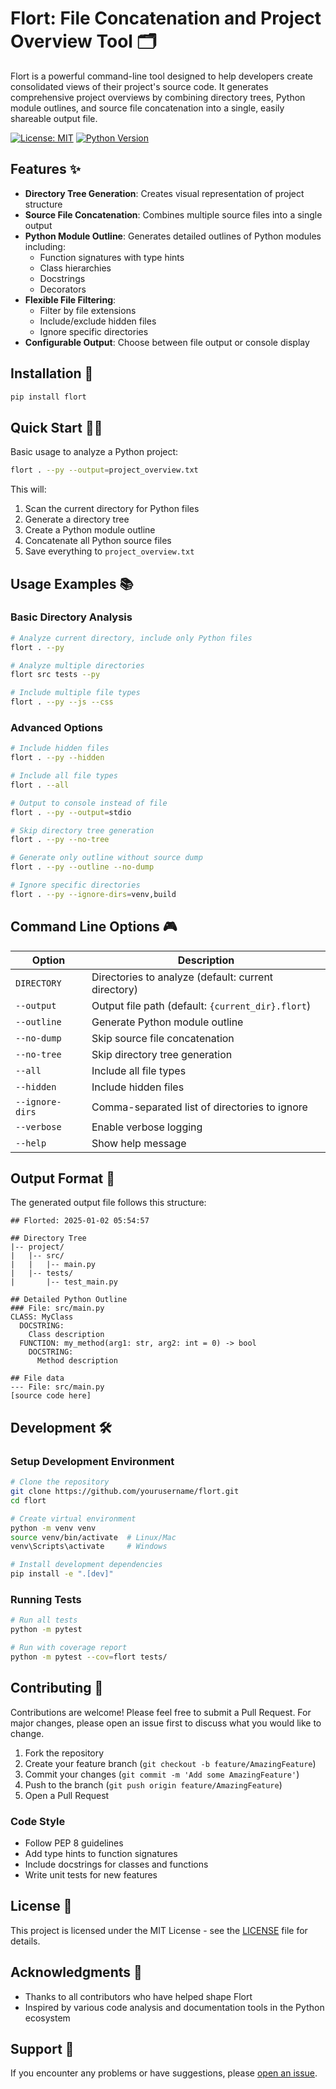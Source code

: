 # Flort: File Concatenation and Project Overview Tool 🗂️

Flort is a powerful command-line tool designed to help developers create consolidated views of their project's source code. It generates comprehensive project overviews by combining directory trees, Python module outlines, and source file concatenation into a single, easily shareable output file.

[![License: MIT](https://img.shields.io/badge/License-MIT-yellow.svg)](https://opensource.org/licenses/MIT)
[![Python Version](https://img.shields.io/badge/python-3.8%2B-blue)](https://www.python.org/downloads/)

## Features ✨

- **Directory Tree Generation**: Creates visual representation of project structure
- **Source File Concatenation**: Combines multiple source files into a single output
- **Python Module Outline**: Generates detailed outlines of Python modules including:
  - Function signatures with type hints
  - Class hierarchies
  - Docstrings
  - Decorators
- **Flexible File Filtering**:
  - Filter by file extensions
  - Include/exclude hidden files
  - Ignore specific directories
- **Configurable Output**: Choose between file output or console display

## Installation 🚀

```bash
pip install flort
```

## Quick Start 🏃‍♂️

Basic usage to analyze a Python project:

```bash
flort . --py --output=project_overview.txt
```

This will:
1. Scan the current directory for Python files
2. Generate a directory tree
3. Create a Python module outline
4. Concatenate all Python source files
5. Save everything to `project_overview.txt`

## Usage Examples 📚

### Basic Directory Analysis
```bash
# Analyze current directory, include only Python files
flort . --py

# Analyze multiple directories
flort src tests --py

# Include multiple file types
flort . --py --js --css
```

### Advanced Options
```bash
# Include hidden files
flort . --py --hidden

# Include all file types
flort . --all

# Output to console instead of file
flort . --py --output=stdio

# Skip directory tree generation
flort . --py --no-tree

# Generate only outline without source dump
flort . --py --outline --no-dump

# Ignore specific directories
flort . --py --ignore-dirs=venv,build
```

## Command Line Options 🎮

| Option | Description |
|--------|-------------|
| `DIRECTORY` | Directories to analyze (default: current directory) |
| `--output` | Output file path (default: `{current_dir}.flort`) |
| `--outline` | Generate Python module outline |
| `--no-dump` | Skip source file concatenation |
| `--no-tree` | Skip directory tree generation |
| `--all` | Include all file types |
| `--hidden` | Include hidden files |
| `--ignore-dirs` | Comma-separated list of directories to ignore |
| `--verbose` | Enable verbose logging |
| `--help` | Show help message |

## Output Format 📄

The generated output file follows this structure:

```
## Florted: 2025-01-02 05:54:57

## Directory Tree
|-- project/
|   |-- src/
|   |   |-- main.py
|   |-- tests/
|       |-- test_main.py

## Detailed Python Outline
### File: src/main.py
CLASS: MyClass
  DOCSTRING:
    Class description
  FUNCTION: my_method(arg1: str, arg2: int = 0) -> bool
    DOCSTRING:
      Method description

## File data
--- File: src/main.py
[source code here]
```

## Development 🛠️

### Setup Development Environment

```bash
# Clone the repository
git clone https://github.com/yourusername/flort.git
cd flort

# Create virtual environment
python -m venv venv
source venv/bin/activate  # Linux/Mac
venv\Scripts\activate     # Windows

# Install development dependencies
pip install -e ".[dev]"
```

### Running Tests

```bash
# Run all tests
python -m pytest

# Run with coverage report
python -m pytest --cov=flort tests/
```

## Contributing 🤝

Contributions are welcome! Please feel free to submit a Pull Request. For major changes, please open an issue first to discuss what you would like to change.

1. Fork the repository
2. Create your feature branch (`git checkout -b feature/AmazingFeature`)
3. Commit your changes (`git commit -m 'Add some AmazingFeature'`)
4. Push to the branch (`git push origin feature/AmazingFeature`)
5. Open a Pull Request

### Code Style

- Follow PEP 8 guidelines
- Add type hints to function signatures
- Include docstrings for classes and functions
- Write unit tests for new features

## License 📝

This project is licensed under the MIT License - see the [LICENSE](LICENSE) file for details.

## Acknowledgments 🙏

- Thanks to all contributors who have helped shape Flort
- Inspired by various code analysis and documentation tools in the Python ecosystem

## Support 💬

If you encounter any problems or have suggestions, please [open an issue](https://github.com/yourusername/flort/issues).
